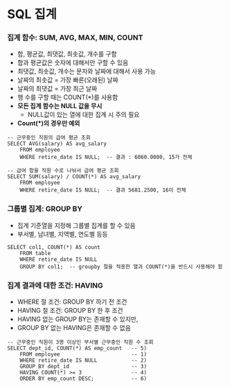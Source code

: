 # SQL 집계

### 집계 함수: SUM, AVG, MAX, MIN, COUNT
- 합, 평균값, 최댓값, 최솟값, 개수를 구함
- 합과 평균값은 숫자에 대해서만 구할 수 있음
- 최댓값, 최솟값, 개수는 문자와 날짜에 대해서 사용 가능
- 날짜의 최솟값 = 가장 빠른(오래된) 날짜
- 날짜의 최댓값 = 가장 최근 날짜
- 행 수를 구할 때는 COUNT(*)를 사용함
- **모든 집계 함수는 NULL 값을 무시**
    - NULL값이 있는 열에 대한 집계 시 주의 필요
- **Count(*)의 경우만 예외**

```
-- 근무중인 직원의 급여 평균 조회
SELECT AVG(salary) AS avg_salary
	FROM employee
	WHERE retire_date IS NULL;  -- 결과 : 6060.0000, 15가 전체

-- 급여 합을 직원 수로 나눠서 급여 평균 조회
SELECT SUM(salary) / COUNT(*) AS avg_salary
	FROM employee
	WHERE retire_date IS NULL;  -- 결과 5681.2500, 16이 전체
```

### 그룹별 집계: GROUP BY
- 집계 기준열을 지정해 그룹별 집계를 할 수 있음
- 부서별, 남녀별, 지역별, 연도별 등등

```
SELECT col1, COUNT(*) AS count
	FROM table
	WHERE retire_date IS NULL
	GROUP BY col1;  -- groupby 절을 적용한 열과 COUNT(*)을 반드시 사용해야 함
```

### 집계 결과에 대한 조건: HAVING
- WHERE 절 조건: GROUP BY 하기 전 조건
- HAVING 절 조건: GROUP BY 한 후 조건
- HAVING 없는 GROUP BY는 존재할 수 있지만,
- GROUP BY 없는 HAVING은 존재할 수 없음

```
-- 근무중인 직원이 3명 이상인 부서별 근무중인 직원 수 조회
SELECT dept_id, COUNT(*) AS emp_count   -- 5)
	FROM employee   					-- 1)
	WHERE retire_date IS NULL   		-- 2)
	GROUP BY dept_id   					-- 3)
	HAVING COUNT(*) >= 3   				-- 4)
	ORDER BY emp_count DESC;   			-- 6)
```
